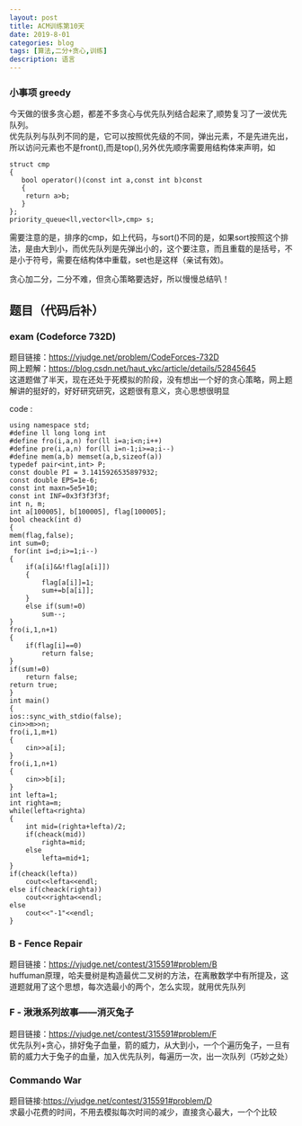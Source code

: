 ```yaml
---
layout: post
title: ACM训练第10天
date: 2019-8-01
categories: blog
tags: [算法,二分+贪心,训练]
description: 语言
---
```


### 小事项 greedy
今天做的很多贪心题，都差不多贪心与优先队列结合起来了,顺势复习了一波优先队列。<br/>
优先队列与队列不同的是，它可以按照优先级的不同，弹出元素，不是先进先出，所以访问元素也不是front(),而是top(),另外优先顺序需要用结构体来声明，如 <br/>

    struct cmp
    {
       bool operator()(const int a,const int b)const 
       {
       	return a>b;
       }
    };
    priority_queue<ll,vector<ll>,cmp> s;

需要注意的是，排序的cmp，如上代码，与sort()不同的是，如果sort按照这个排法，是由大到小，而优先队列是先弹出小的，这个要注意，而且重载的是括号，不是小于符号，需要在结构体中重载，set也是这样（亲试有效)。<br/>

贪心加二分，二分不难，但贪心策略要选好，所以慢慢总结叭！<br/>


## 题目（代码后补）

### exam (Codeforce 732D)
题目链接：<https://vjudge.net/problem/CodeForces-732D><br/>
网上题解：<https://blog.csdn.net/haut_ykc/article/details/52845645><br/>
这道题做了半天，现在还处于死模拟的阶段，没有想出一个好的贪心策略，网上题解讲的挺好的，好好研究研究，这题很有意义，贪心思想很明显<br/>

code :

    using namespace std;
    #define ll long long int
    #define fro(i,a,n) for(ll i=a;i<n;i++)
    #define pre(i,a,n) for(ll i=n-1;i>=a;i--)
    #define mem(a,b) memset(a,b,sizeof(a))
    typedef pair<int,int> P;
    const double PI = 3.1415926535897932;
    const double EPS=1e-6;
    const int maxn=5e5+10;
    const int INF=0x3f3f3f3f;
    int n, m;
    int a[100005], b[100005], flag[100005];
    bool cheack(int d)
    {
    mem(flag,false);
    int sum=0;
     for(int i=d;i>=1;i--)
    {
        if(a[i]&&!flag[a[i]])
        {
            flag[a[i]]=1;
            sum+=b[a[i]];
        }
        else if(sum!=0)
            sum--;
    }
    fro(i,1,n+1)
    {
        if(flag[i]==0)
            return false;
    }
    if(sum!=0)
        return false;
    return true;
    }
    int main()
    {
    ios::sync_with_stdio(false);
    cin>>m>>n;
    fro(i,1,m+1)
    {
        cin>>a[i];
    }
    fro(i,1,n+1)
    {
        cin>>b[i];
    }
    int lefta=1;
    int righta=m;
    while(lefta<righta)
    {
        int mid=(righta+lefta)/2;
        if(cheack(mid))
            righta=mid;
        else
            lefta=mid+1;
    }
    if(cheack(lefta))
        cout<<lefta<<endl;
    else if(cheack(righta))
        cout<<righta<<endl;
    else
        cout<<"-1"<<endl;
    }

### B - Fence Repair 
题目链接：<https://vjudge.net/contest/315591#problem/B><br/>
huffuman原理，哈夫曼树是构造最优二叉树的方法，在离散数学中有所提及，这道题就用了这个思想，每次选最小的两个，怎么实现，就用优先队列<br/>

### F - 湫湫系列故事——消灭兔子 
题目链接：<https://vjudge.net/contest/315591#problem/F><br/>
优先队列+贪心，排好兔子血量，箭的威力，从大到小，一个个遍历兔子，一旦有箭的威力大于兔子的血量，加入优先队列，每遍历一次，出一次队列（巧妙之处）<br/>

### Commando War
题目链接:<https://vjudge.net/contest/315591#problem/D><br/>
求最小花费的时间，不用去模拟每次时间的减少，直接贪心最大，一个个比较<br/>






